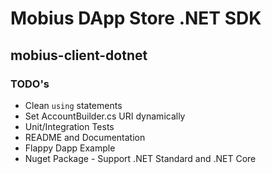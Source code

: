 # Mobius DApp Store .NET SDK
## mobius-client-dotnet

### TODO's
* Clean `using` statements
* Set AccountBuilder.cs URI dynamically
* Unit/Integration Tests
* README and Documentation
* Flappy Dapp Example
* Nuget Package - Support .NET Standard and .NET Core